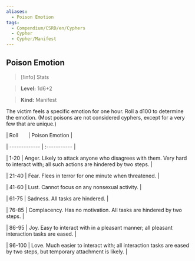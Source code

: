 ```yaml
---
aliases:
  - Poison Emotion
tags:
  - Compendium/CSRD/en/Cyphers
  - Cypher
  - Cypher/Manifest
---
```

  
    
## Poison Emotion    
>[!info] Stats    
> **Level:** 1d6+2    
> **Kind:** Manifest  
    
The victim feels a specific emotion for one hour. Roll a d100 to determine the emotion. (Most poisons are not considered cyphers, except for a very few that are unique.)    
  
|  Roll &nbsp; &nbsp; &nbsp; | Poison Emotion  |    
| ------------- | :----------- |    
| 1-20 | Anger. Likely to attack anyone who disagrees with them. Very hard to interact with; all such actions are hindered by two steps. |    
| 21-40 | Fear. Flees in terror for one minute when threatened. |    
| 41-60 | Lust. Cannot focus on any nonsexual activity. |    
| 61-75 | Sadness. All tasks are hindered. |    
| 76-85 | Complacency. Has no motivation. All tasks are hindered by two steps. |    
| 86-95 | Joy. Easy to interact with in a pleasant manner; all pleasant interaction tasks are eased. |    
| 96-100 | Love. Much easier to interact with; all interaction tasks are eased by two steps, but temporary attachment is likely. |